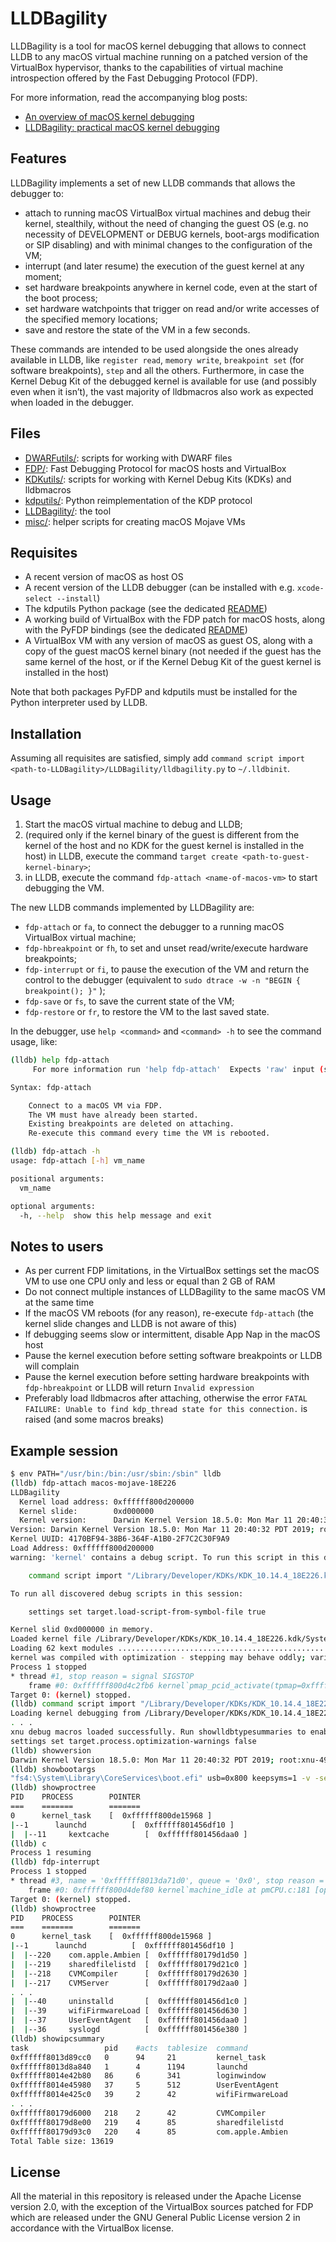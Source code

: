 # LLDBagility

LLDBagility is a tool for macOS kernel debugging that allows to connect LLDB to any macOS virtual machine running on a patched version of the VirtualBox hypervisor, thanks to the capabilities of virtual machine introspection offered by the Fast Debugging Protocol (FDP).

For more information, read the accompanying blog posts:

- [An overview of macOS kernel debugging](https://blog.quarkslab.com/an-overview-of-macos-kernel-debugging.html)
- [LLDBagility: practical macOS kernel debugging](https://blog.quarkslab.com/lldbagility-practical-macos-kernel-debugging.html)

## Features

LLDBagility implements a set of new LLDB commands that allows the debugger to:

- attach to running macOS VirtualBox virtual machines and debug their kernel, stealthily, without the need of changing the guest OS (e.g. no necessity of DEVELOPMENT or DEBUG kernels, boot-args modification or SIP disabling) and with minimal changes to the configuration of the VM;
- interrupt (and later resume) the execution of the guest kernel at any moment;
- set hardware breakpoints anywhere in kernel code, even at the start of the boot process;
- set hardware watchpoints that trigger on read and/or write accesses of the specified memory locations;
- save and restore the state of the VM in a few seconds.

These commands are intended to be used alongside the ones already available in LLDB, like `register read`, `memory write`, `breakpoint set` (for software breakpoints), `step` and all the others. Furthermore, in case the Kernel Debug Kit of the debugged kernel is available for use (and possibly even when it isn’t), the vast majority of lldbmacros also work as expected when loaded in the debugger.

## Files

- [DWARFutils/](DWARFutils/): scripts for working with DWARF files
- [FDP/](FDP/): Fast Debugging Protocol for macOS hosts and VirtualBox
- [KDKutils/](KDKutils/): scripts for working with Kernel Debug Kits (KDKs) and lldbmacros
- [kdputils/](kdputils/): Python reimplementation of the KDP protocol
- [LLDBagility/](LLDBagility/): the tool
- [misc/](misc/): helper scripts for creating macOS Mojave VMs

## Requisites

- A recent version of macOS as host OS
- A recent version of the LLDB debugger (can be installed with e.g. `xcode-select --install`)
- The kdputils Python package (see the dedicated [README](kdputils/README.md))
- A working build of VirtualBox with the FDP patch for macOS hosts, along with the PyFDP bindings (see the dedicated [README](FDP/README.md))
- A VirtualBox VM with any version of macOS as guest OS, along with a copy of the guest macOS kernel binary (not needed if the guest has the same kernel of the host, or if the Kernel Debug Kit of the guest kernel is installed in the host)

Note that both packages PyFDP and kdputils must be installed for the Python interpreter used by LLDB.

## Installation

Assuming all requisites are satisfied, simply add `command script import <path-to-LLDBagility>/LLDBagility/lldbagility.py` to `~/.lldbinit`.

## Usage

1. Start the macOS virtual machine to debug and LLDB;
2. (required only if the kernel binary of the guest is different from the kernel of the host and no KDK for the guest kernel is installed in the host) in LLDB, execute the command `target create <path-to-guest-kernel-binary>`;
3. in LLDB, execute the command `fdp-attach <name-of-macos-vm>` to start debugging the VM.

The new LLDB commands implemented by LLDBagility are:

- `fdp-attach` or `fa`, to connect the debugger to a running macOS VirtualBox virtual machine;
- `fdp-hbreakpoint` or `fh`, to set and unset read/write/execute hardware breakpoints;
- `fdp-interrupt` or `fi`, to pause the execution of the VM and return the control to the debugger (equivalent to `sudo dtrace -w -n "BEGIN { breakpoint(); }"` );
- `fdp-save` or `fs`, to save the current state of the VM;
- `fdp-restore` or `fr`, to restore the VM to the last saved state.

In the debugger, use `help <command>` and `<command> -h` to see the command usage, like:

```bash
(lldb) help fdp-attach
     For more information run 'help fdp-attach'  Expects 'raw' input (see 'help raw-input'.)

Syntax: fdp-attach

    Connect to a macOS VM via FDP.
    The VM must have already been started.
    Existing breakpoints are deleted on attaching.
    Re-execute this command every time the VM is rebooted.

(lldb) fdp-attach -h
usage: fdp-attach [-h] vm_name

positional arguments:
  vm_name

optional arguments:
  -h, --help  show this help message and exit
```

## Notes to users

- As per current FDP limitations, in the VirtualBox settings set the macOS VM to use one CPU only and less or equal than 2 GB of RAM
- Do not connect multiple instances of LLDBagility to the same macOS VM at the same time
- If the macOS VM reboots (for any reason), re-execute `fdp-attach` (the kernel slide changes and LLDB is not aware of this)
- If debugging seems slow or intermittent, disable App Nap in the macOS host
- Pause the kernel execution before setting software breakpoints or LLDB will complain
- Pause the kernel execution before setting hardware breakpoints with `fdp-hbreakpoint` or LLDB will return `Invalid expression`
- Preferably load lldbmacros after attaching, otherwise the error `FATAL FAILURE: Unable to find kdp_thread state for this connection.` is raised (and some macros breaks)

## Example session

```bash
$ env PATH="/usr/bin:/bin:/usr/sbin:/sbin" lldb
(lldb) fdp-attach macos-mojave-18E226
LLDBagility
  Kernel load address: 0xffffff800d200000
  Kernel slide:        0xd000000
  Kernel version:      Darwin Kernel Version 18.5.0: Mon Mar 11 20:40:32 PDT 2019; root:xnu-4903.251.3~3/RELEASE_X86_64
Version: Darwin Kernel Version 18.5.0: Mon Mar 11 20:40:32 PDT 2019; root:xnu-4903.251.3~3/RELEASE_X86_64; stext=0xffffff800d200000
Kernel UUID: 4170BF94-38B6-364F-A1B0-2F7C2C30F9A9
Load Address: 0xffffff800d200000
warning: 'kernel' contains a debug script. To run this script in this debug session:

    command script import "/Library/Developer/KDKs/KDK_10.14.4_18E226.kdk/System/Library/Kernels/kernel.dSYM/Contents/Resources/DWARF/../Python/kernel.py"

To run all discovered debug scripts in this session:

    settings set target.load-script-from-symbol-file true

Kernel slid 0xd000000 in memory.
Loaded kernel file /Library/Developer/KDKs/KDK_10.14.4_18E226.kdk/System/Library/Kernels/kernel
Loading 62 kext modules .............................................................. done.
kernel was compiled with optimization - stepping may behave oddly; variables may not be available.
Process 1 stopped
* thread #1, stop reason = signal SIGSTOP
    frame #0: 0xffffff800d4c2fb6 kernel`pmap_pcid_activate(tpmap=0xffffff800dcc17e0, ccpu=<unavailable>, nopagezero=<unavailable>, copyio=<unavailable>) at pmap_pcid.c:343 [opt]
Target 0: (kernel) stopped.
(lldb) command script import "/Library/Developer/KDKs/KDK_10.14.4_18E226.kdk/System/Library/Kernels/kernel.dSYM/Contents/Resources/DWARF/../Python/kernel.py"
Loading kernel debugging from /Library/Developer/KDKs/KDK_10.14.4_18E226.kdk/System/Library/Kernels/kernel.dSYM/Contents/Resources/DWARF/../Python/kernel.py
. . .
xnu debug macros loaded successfully. Run showlldbtypesummaries to enable type summaries.
settings set target.process.optimization-warnings false
(lldb) showversion
Darwin Kernel Version 18.5.0: Mon Mar 11 20:40:32 PDT 2019; root:xnu-4903.251.3~3/RELEASE_X86_64
(lldb) showbootargs
"fs4:\System\Library\CoreServices\boot.efi" usb=0x800 keepsyms=1 -v -serial=0x1
(lldb) showproctree
PID    PROCESS        POINTER
===    =======        =======
0      kernel_task    [  0xffffff800de15968 ]
|--1      launchd          [  0xffffff801456df10 ]
|  |--11     kextcache        [  0xffffff801456daa0 ]
(lldb) c
Process 1 resuming
(lldb) fdp-interrupt
Process 1 stopped
* thread #3, name = '0xffffff8013da71d0', queue = '0x0', stop reason = signal SIGINT
    frame #0: 0xffffff800d4def80 kernel`machine_idle at pmCPU.c:181 [opt]
Target 0: (kernel) stopped.
(lldb) showproctree
PID    PROCESS        POINTER
===    =======        =======
0      kernel_task    [  0xffffff800de15968 ]
|--1      launchd          [  0xffffff801456df10 ]
|  |--220    com.apple.Ambien [  0xffffff80179d1d50 ]
|  |--219    sharedfilelistd  [  0xffffff80179d21c0 ]
|  |--218    CVMCompiler      [  0xffffff80179d2630 ]
|  |--217    CVMServer        [  0xffffff80179d2aa0 ]
. . .
|  |--40     uninstalld       [  0xffffff801456d1c0 ]
|  |--39     wifiFirmwareLoad [  0xffffff801456d630 ]
|  |--37     UserEventAgent   [  0xffffff801456daa0 ]
|  |--36     syslogd          [  0xffffff801456e380 ]
(lldb) showipcsummary
task                 pid    #acts  tablesize  command
0xffffff8013d89cc0   0      94     21         kernel_task
0xffffff8013d8a840   1      4      1194       launchd
0xffffff8014e42b80   86     6      341        loginwindow
0xffffff8014e45980   37     5      512        UserEventAgent
0xffffff8014e425c0   39     2      42         wifiFirmwareLoad
. . .
0xffffff80179d6000   218    2      42         CVMCompiler
0xffffff80179d8e00   219    4      85         sharedfilelistd
0xffffff80179d93c0   220    4      85         com.apple.Ambien
Total Table size: 13619
```

## License

All the material in this repository is released under the Apache License version 2.0, with the exception of the VirtualBox sources patched for FDP which are released under the GNU General Public License version 2 in accordance with the VirtualBox license.

